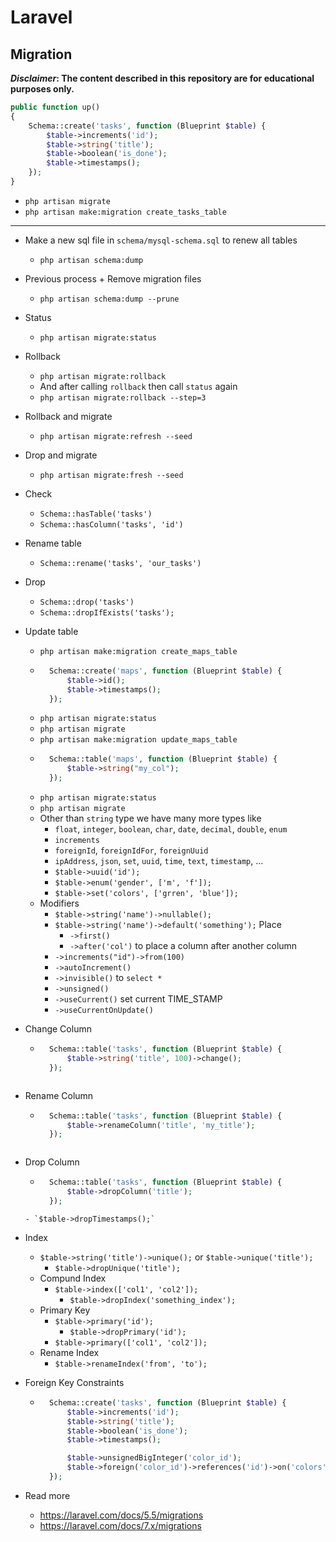 # Laravel
## Migration
***Disclaimer*: The content described in this repository are for educational purposes only.**

~~~php
public function up()
{
    Schema::create('tasks', function (Blueprint $table) {
        $table->increments('id');
        $table->string('title');
        $table->boolean('is_done');
        $table->timestamps();
    });   
}
~~~

- `php artisan migrate`
- `php artisan make:migration create_tasks_table`
___
- Make a new sql file in `schema/mysql-schema.sql` to renew all tables
    - `php artisan schema:dump`
- Previous process + Remove migration files
    - `php artisan schema:dump --prune`

- Status
    - `php artisan migrate:status`
- Rollback
    - `php artisan migrate:rollback`
    - And after calling `rollback` then call `status` again
    - `php artisan migrate:rollback --step=3`
- Rollback and migrate
    - `php artisan migrate:refresh --seed`
- Drop and migrate
    - `php artisan migrate:fresh --seed`
- Check
    - `Schema::hasTable('tasks')`
    - `Schema::hasColumn('tasks', 'id')`
- Rename table
    - `Schema::rename('tasks', 'our_tasks')`
- Drop
    - `Schema::drop('tasks')`
    - `Schema::dropIfExists('tasks');`
- Update table
    - `php artisan make:migration create_maps_table`
    - ~~~php
        Schema::create('maps', function (Blueprint $table) {
            $table->id();
            $table->timestamps();
        });
      ~~~
    - `php artisan migrate:status`
    - `php artisan migrate`
    - `php artisan make:migration update_maps_table`
    - ~~~php
        Schema::table('maps', function (Blueprint $table) {
            $table->string("my_col");
        });
      ~~~
    - `php artisan migrate:status`
    - `php artisan migrate`
    - Other than `string` type we have many more types like
        - `float`, `integer`, `boolean`, `char`, `date`, `decimal`, `double`, `enum`
        - `increments`
        - `foreignId`, `foreignIdFor`, `foreignUuid`
        - `ipAddress`, `json`, `set`, `uuid`, `time`, `text`, `timestamp`, ...
        - `$table->uuid('id');`
        - `$table->enum('gender', ['m', 'f']);`
        - `$table->set('colors', ['grren', 'blue']);`
    - Modifiers
        - `$table->string('name')->nullable();`
        - `$table->string('name')->default('something');`
        Place
            - `->first()`
            - `->after('col')` to place a column after another column
        - `->increments("id")->from(100)`
        - `->autoIncrement()`
        - `->invisible()` to `select *`
        - `->unsigned()`
        - `->useCurrent()` set current TIME_STAMP
        - `->useCurrentOnUpdate()`
- Change Column
    - ~~~php
        Schema::table('tasks', function (Blueprint $table) {
            $table->string('title', 100)->change();
        });
    ~~~
- Rename Column
    - ~~~php
        Schema::table('tasks', function (Blueprint $table) {
            $table->renameColumn('title', 'my_title');
        });
    ~~~
- Drop Column
    - ~~~php
        Schema::table('tasks', function (Blueprint $table) {
            $table->dropColumn('title');
        });
    ~~~
    - `$table->dropTimestamps();`
- Index
    - `$table->string('title')->unique();` or `$table->unique('title');`
        - `$table->dropUnique('title');`
    - Compund Index
        - `$table->index(['col1', 'col2']);`
            - `$table->dropIndex('something_index');`
    - Primary Key
        - `$table->primary('id');`
            - `$table->dropPrimary('id');`
        - `$table->primary(['col1', 'col2']);`
    - Rename Index
        - `$table->renameIndex('from', 'to');`
- Foreign Key Constraints
    - ~~~php
        Schema::create('tasks', function (Blueprint $table) {
            $table->increments('id');
            $table->string('title');
            $table->boolean('is_done');
            $table->timestamps();

            $table->unsignedBigInteger('color_id');
            $table->foreign('color_id')->references('id')->on('colors');
        });   
      ~~~


- Read more
    - https://laravel.com/docs/5.5/migrations
    - https://laravel.com/docs/7.x/migrations